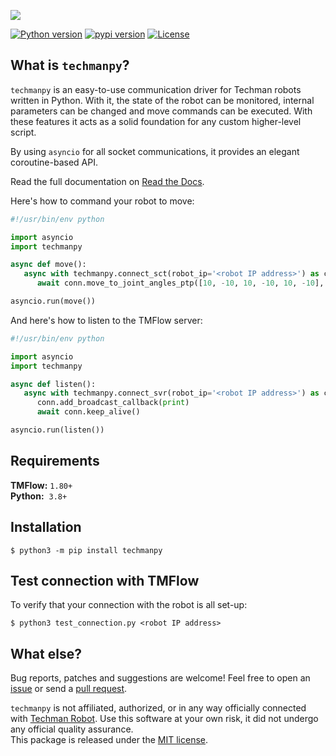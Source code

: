 <p align="left">
  <img src='https://raw.githubusercontent.com/jvdtoorn/techmanpy/master/img/logo.png'>
</p>

[![Python version](https://img.shields.io/badge/python-3.8%2B-blue)](https://pypi.org/project/techmanpy)
[![pypi version](https://img.shields.io/badge/pypi-v1.0-blue)](https://pypi.org/project/techmanpy)
[![License](https://img.shields.io/badge/license-MIT-red)](https://github.com/jvdtoorn/techmanpy/blob/master/LICENSE)

## What is `techmanpy`?

`techmanpy` is an easy-to-use communication driver for Techman robots written in Python. With it, the state of the robot can be monitored, internal parameters can be changed and move commands can be executed. With these features it acts as a solid foundation for any custom higher-level script.

By using `asyncio` for all socket communications, it provides an elegant coroutine-based API.

Read the full documentation on [Read the Docs](https://techmanpy.readthedocs.io).

Here's how to command your robot to move:
```Python
#!/usr/bin/env python

import asyncio
import techmanpy

async def move():
   async with techmanpy.connect_sct(robot_ip='<robot IP address>') as conn:
      await conn.move_to_joint_angles_ptp([10, -10, 10, -10, 10, -10], 0.10, 200, 0)

asyncio.run(move())
```

And here's how to listen to the TMFlow server:
```Python
#!/usr/bin/env python

import asyncio
import techmanpy

async def listen():
   async with techmanpy.connect_svr(robot_ip='<robot IP address>') as conn:
      conn.add_broadcast_callback(print)
      await conn.keep_alive()

asyncio.run(listen())
```

## Requirements
**TMFlow:** `1.80+`  
**Python:** &nbsp;`3.8+`

## Installation
```
$ python3 -m pip install techmanpy
```

## Test connection with TMFlow
To verify that your connection with the robot is all set-up:
```
$ python3 test_connection.py <robot IP address>
```

## What else?
Bug reports, patches and suggestions are welcome! Feel free to open an [issue](https://github.com/jvdtoorn/techmanpy/issues/new) or send a [pull request](https://github.com/jvdtoorn/techmanpy/pulls).

`techmanpy` is not affiliated, authorized, or in any way officially connected with [Techman Robot](https://www.tm-robot.com/en/). Use this software at your own risk, it did not undergo any official quality assurance.  
This package is released under the [MIT license](https://github.com/jvdtoorn/techmanpy/blob/master/LICENSE).
